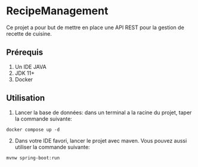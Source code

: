 # RecipeManagement

Ce projet a pour but de mettre en place une API REST pour la gestion de recette de cuisine.

## Prérequis
1. Un IDE JAVA
2. JDK 11+
3. Docker

## Utilisation
1. Lancer la base de données:
dans un terminal a la racine du projet, taper la commande suivante:
```shell script
docker compose up -d
```

2. Dans votre IDE favori, lancer le projet avec maven. Vous pouvez aussi utiliser la commande suivante:
```shell script
mvnw spring-boot:run
```